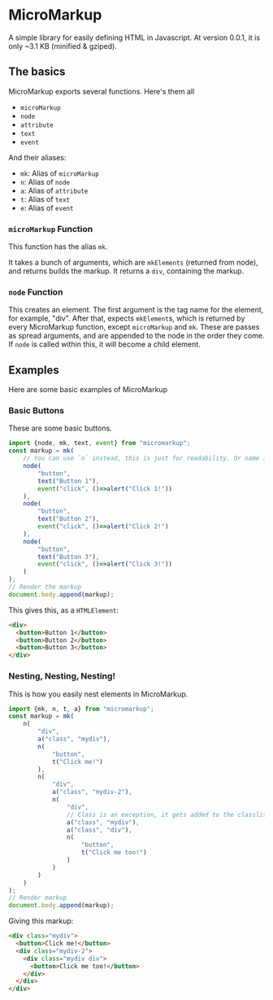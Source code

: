 # MicroMarkup
A simple library for easily defining HTML in Javascript. At version 0.0.1, it is only ~3.1 KB (minified & gziped). 

## The basics
MicroMarkup exports several functions. 
Here's them all
- `microMarkup`
- `node`
- `attribute`
- `text`
- `event`

And their aliases:
- `mk`: Alias of `microMarkup`
- `n`: Alias of `node`
- `a`: Alias of `attribute`
- `t`: Alias of `text`
- `e`: Alias of `event`

### `microMarkup` Function
This function has the alias `mk`. 

It takes a bunch of arguments, which are `mkElements` (returned from node), and returns builds the markup. It returns a `div`, containing the markup. 
### `node` Function
This creates an element. 
The first argument is the tag name for the element, for example, "div".
After that,  expects `mkElement`s, which is returned by every MicroMarkup function, except `microMarkup` and `mk`.
These are passes as spread arguments, and are appended to the node in the order they come. If `node` is called within this, it will become a child element.
## Examples
Here are some basic examples of MicroMarkup
### Basic Buttons
These are some basic buttons.
```ts
import {node, mk, text, event} from "micromarkup";
const markup = mk(
    // You can use `n` instead, this is just for readability. Or name it yourself with `import x as y`.
    node(
        "button",
        text("Button 1"),
        event("click", ()=>alert("Click 1!"))
    ), 
    node(
        "button",
        text("Button 2"),
        event("click", ()=>alert("Click 2!")
    ),
    node(
        "button",
        text("Button 3"),
        event("click", ()=>alert("Click 3!"))
    )
);
// Render the markup
document.body.append(markup);
```
This gives this, as a `HTMLElement`: 
```html
<div>
  <button>Button 1</button>
  <button>Button 2</button>
  <button>Button 3</button>
</div>
```
### Nesting, Nesting, Nesting!
This is how you easily nest elements in MicroMarkup.
```ts
import {mk, n, t, a} from "micromarkup";
const markup = mk(
    n(
        "div",
        a("class", "mydiv"),
        n(
            "button",
            t("Click me!")
        ),
        n(
            "div",
            a("class", "mydiv-2"),
            n(
                "div", 
                // Class is an exception, it gets added to the classlist.
                a("class", "mydiv"),
                a("class", "div"),
                n(
                    "button",
                    t("Click me too!")
                )
            )
        )
    )
);
// Render markup
document.body.append(markup);
```
Giving this markup:
```html
<div class="mydiv">
  <button>Click me!</button>
  <div class="mydiv-2">
    <div class="mydiv div">
      <button>Click me too!</button>
    </div>
  </div>
</div>
```